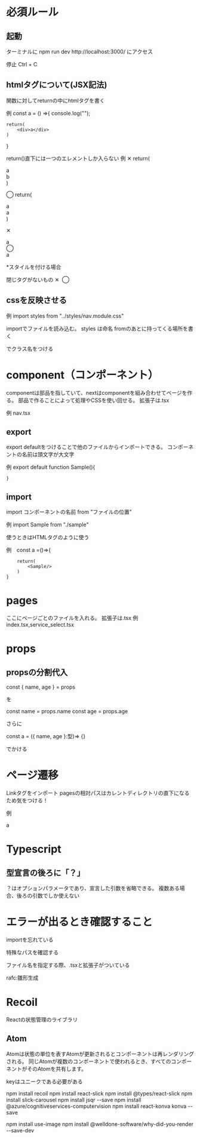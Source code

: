 # 必須ルール

## 起動
ターミナルに npm run dev
 http://localhost:3000/
 にアクセス
 
停止 Ctrl + C

## htmlタグについて(JSX記法)
関数に対してreturnの中にhtmlタグを書く

例 const a = () =>{
    console.log("");

    return(
        <div>a</div>
    )
}

return()直下には一つのエレメントしか入らない
例
✕ return(
    <div class="a">a</div>
    <div class="b">b</div>
    )

◯ return(
    <div>
        <div className="a">a</div>
        <div className="a">a</div>
    </div>
    )


✕ <div class="a">a</div>
◯ <div className="a">a</div>

*スタイルを付ける場合
<div className={styles.a}></div>

閉じタグがないもの
✕ <img src="" alt="">
◯ <img src="" alt=""/>

## cssを反映させる
例 import styles from "../styles/nav.module.css"

importでファイルを読み込む。
styles は命名
fromのあとに持ってくる場所を書く

<div className={styles.a}></div>
でクラス名をつける

# component（コンポーネント）
componentは部品を指していて、nextはcomponentを組み合わせてページを作る。
部品で作ることによって処理やCSSを使い回せる。
拡張子は.tsx

例 nav.tsx

## export
export defaultをつけることで他のファイルからインポートできる。
コンポーネントの名前は頭文字が大文字

例 export default function Sample(){

    } 
## import
import コンポーネントの名前 from "ファイルの位置"

例 import Sample from "./sample"

使うときはHTMLタグのように使う

例　const a =()=>{

        return(
            <Sample/>
        )
    }
# pages 
ここにページごとのファイルを入れる。
拡張子は.tsx
例　index.tsx,service_select.tsx
# props
## propsの分割代入
const { name, age } = props

を

const name = props.name
const age = props.age

さらに

const a = ({ name, age }:型)=> {}

でかける


# ページ遷移
Linkタグをインポート
pagesの相対パスはカレントディレクトリの直下になるため気をつける！

例 
<Link href="">
    <a>a</a>
</Link>

# Typescript
## 型宣言の後ろに「？」
？はオプションパラメータであり、宣言した引数を省略できる。
複数ある場合、後ろの引数でしか使えない

# エラーが出るとき確認すること

importを忘れている

特殊なパスを確認する

ファイル名を指定する際、.tsxと拡張子がついている

rafc:雛形生成

# Recoil
Reactの状態管理のライブラリ

## Atom
Atomは状態の単位を表すAtomが更新されるとコンポーネントは再レンダリングされる。
同じAtomが複数のコンポーネントで使われるとき、すべてのコンポーネントがそのAtomを共有します。

keyはユニークである必要がある


npm install recoil
npm install react-slick
npm install @types/react-slick
npm install slick-carousel
npm install jsqr --save
npm install @azure/cognitiveservices-computervision
npm install react-konva konva --save
<!-- npm install react-color --save -->
npm install use-image
npm install @welldone-software/why-did-you-render --save-dev
<!-- npm install react-konva-utils -->